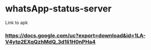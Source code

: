 # whatsApp-status-server

Link to apk
### https://docs.google.com/uc?export=download&id=1LA-V4ytp2EXqQzhMdQ_3d1li1H0nPHa4
